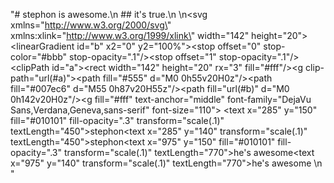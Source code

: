 "# stephon is awesome.\n        ## it's true.\n        \n<svg xmlns=\"http://www.w3.org/2000/svg\" xmlns:xlink=\"http://www.w3.org/1999/xlink\" width=\"142\" height=\"20\"><linearGradient id=\"b\" x2=\"0\" y2=\"100%\"><stop offset=\"0\" stop-color=\"#bbb\" stop-opacity=\".1\"/><stop offset=\"1\" stop-opacity=\".1\"/></linearGradient><clipPath id=\"a\"><rect width=\"142\" height=\"20\" rx=\"3\" fill=\"#fff\"/></clipPath><g clip-path=\"url(#a)\"><path fill=\"#555\" d=\"M0 0h55v20H0z\"/><path fill=\"#007ec6\" d=\"M55 0h87v20H55z\"/><path fill=\"url(#b)\" d=\"M0 0h142v20H0z\"/></g><g fill=\"#fff\" text-anchor=\"middle\" font-family=\"DejaVu Sans,Verdana,Geneva,sans-serif\" font-size=\"110\"> <text x=\"285\" y=\"150\" fill=\"#010101\" fill-opacity=\".3\" transform=\"scale(.1)\" textLength=\"450\">stephon</text><text x=\"285\" y=\"140\" transform=\"scale(.1)\" textLength=\"450\">stephon</text><text x=\"975\" y=\"150\" fill=\"#010101\" fill-opacity=\".3\" transform=\"scale(.1)\" textLength=\"770\">he&apos;s awesome</text><text x=\"975\" y=\"140\" transform=\"scale(.1)\" textLength=\"770\">he&apos;s awesome</text></g> </svg>\n        "